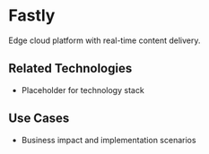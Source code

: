 # Fastly

Edge cloud platform with real-time content delivery.

## Related Technologies
- Placeholder for technology stack

## Use Cases
- Business impact and implementation scenarios

